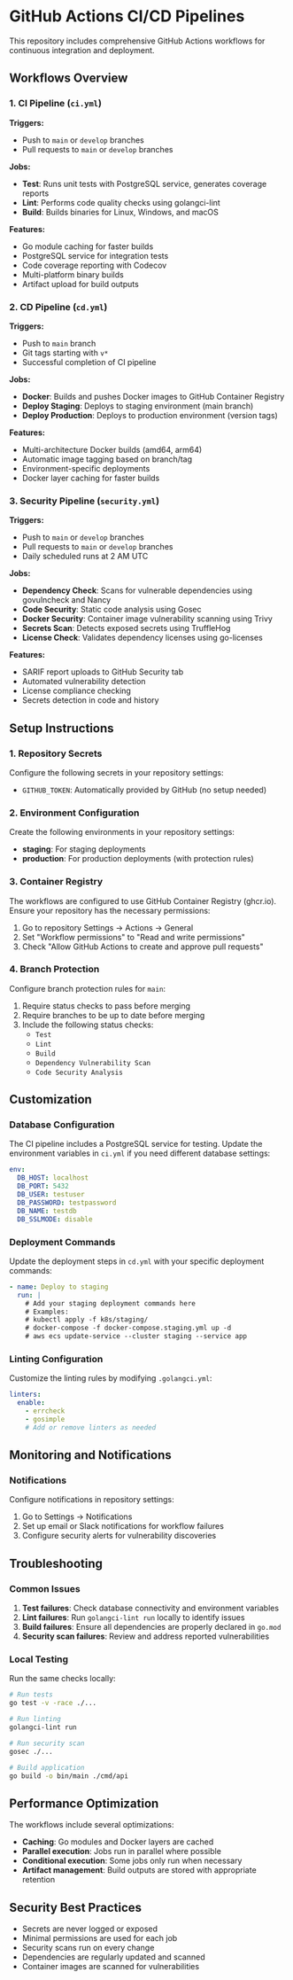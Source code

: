 # GitHub Actions CI/CD Pipelines

This repository includes comprehensive GitHub Actions workflows for continuous integration and deployment.

## Workflows Overview

### 1. CI Pipeline (`ci.yml`)

**Triggers:**
- Push to `main` or `develop` branches
- Pull requests to `main` or `develop` branches

**Jobs:**
- **Test**: Runs unit tests with PostgreSQL service, generates coverage reports
- **Lint**: Performs code quality checks using golangci-lint
- **Build**: Builds binaries for Linux, Windows, and macOS

**Features:**
- Go module caching for faster builds
- PostgreSQL service for integration tests
- Code coverage reporting with Codecov
- Multi-platform binary builds
- Artifact upload for build outputs

### 2. CD Pipeline (`cd.yml`)

**Triggers:**
- Push to `main` branch
- Git tags starting with `v*`
- Successful completion of CI pipeline

**Jobs:**
- **Docker**: Builds and pushes Docker images to GitHub Container Registry
- **Deploy Staging**: Deploys to staging environment (main branch)
- **Deploy Production**: Deploys to production environment (version tags)

**Features:**
- Multi-architecture Docker builds (amd64, arm64)
- Automatic image tagging based on branch/tag
- Environment-specific deployments
- Docker layer caching for faster builds

### 3. Security Pipeline (`security.yml`)

**Triggers:**
- Push to `main` or `develop` branches
- Pull requests to `main` or `develop` branches
- Daily scheduled runs at 2 AM UTC

**Jobs:**
- **Dependency Check**: Scans for vulnerable dependencies using govulncheck and Nancy
- **Code Security**: Static code analysis using Gosec
- **Docker Security**: Container image vulnerability scanning using Trivy
- **Secrets Scan**: Detects exposed secrets using TruffleHog
- **License Check**: Validates dependency licenses using go-licenses

**Features:**
- SARIF report uploads to GitHub Security tab
- Automated vulnerability detection
- License compliance checking
- Secrets detection in code and history

## Setup Instructions

### 1. Repository Secrets

Configure the following secrets in your repository settings:

- `GITHUB_TOKEN`: Automatically provided by GitHub (no setup needed)

### 2. Environment Configuration

Create the following environments in your repository settings:

- **staging**: For staging deployments
- **production**: For production deployments (with protection rules)

### 3. Container Registry

The workflows are configured to use GitHub Container Registry (ghcr.io). Ensure your repository has the necessary permissions:

1. Go to repository Settings → Actions → General
2. Set "Workflow permissions" to "Read and write permissions"
3. Check "Allow GitHub Actions to create and approve pull requests"

### 4. Branch Protection

Configure branch protection rules for `main`:

1. Require status checks to pass before merging
2. Require branches to be up to date before merging
3. Include the following status checks:
   - `Test`
   - `Lint`
   - `Build`
   - `Dependency Vulnerability Scan`
   - `Code Security Analysis`

## Customization

### Database Configuration

The CI pipeline includes a PostgreSQL service for testing. Update the environment variables in `ci.yml` if you need different database settings:

```yaml
env:
  DB_HOST: localhost
  DB_PORT: 5432
  DB_USER: testuser
  DB_PASSWORD: testpassword
  DB_NAME: testdb
  DB_SSLMODE: disable
```

### Deployment Commands

Update the deployment steps in `cd.yml` with your specific deployment commands:

```yaml
- name: Deploy to staging
  run: |
    # Add your staging deployment commands here
    # Examples:
    # kubectl apply -f k8s/staging/
    # docker-compose -f docker-compose.staging.yml up -d
    # aws ecs update-service --cluster staging --service app
```

### Linting Configuration

Customize the linting rules by modifying `.golangci.yml`:

```yaml
linters:
  enable:
    - errcheck
    - gosimple
    # Add or remove linters as needed
```

## Monitoring and Notifications

### Notifications

Configure notifications in repository settings:

1. Go to Settings → Notifications
2. Set up email or Slack notifications for workflow failures
3. Configure security alerts for vulnerability discoveries

## Troubleshooting

### Common Issues

1. **Test failures**: Check database connectivity and environment variables
2. **Lint failures**: Run `golangci-lint run` locally to identify issues
3. **Build failures**: Ensure all dependencies are properly declared in `go.mod`
4. **Security scan failures**: Review and address reported vulnerabilities

### Local Testing

Run the same checks locally:

```bash
# Run tests
go test -v -race ./...

# Run linting
golangci-lint run

# Run security scan
gosec ./...

# Build application
go build -o bin/main ./cmd/api
```

## Performance Optimization

The workflows include several optimizations:

- **Caching**: Go modules and Docker layers are cached
- **Parallel execution**: Jobs run in parallel where possible
- **Conditional execution**: Some jobs only run when necessary
- **Artifact management**: Build outputs are stored with appropriate retention

## Security Best Practices

- Secrets are never logged or exposed
- Minimal permissions are used for each job
- Security scans run on every change
- Dependencies are regularly updated and scanned
- Container images are scanned for vulnerabilities